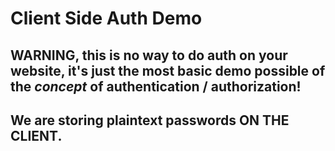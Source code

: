 # Client Side Auth Demo

## WARNING, this is no way to do auth on your website, it's just the most basic demo possible of the _concept_ of authentication / authorization!

## We are storing plaintext passwords ON THE CLIENT.
